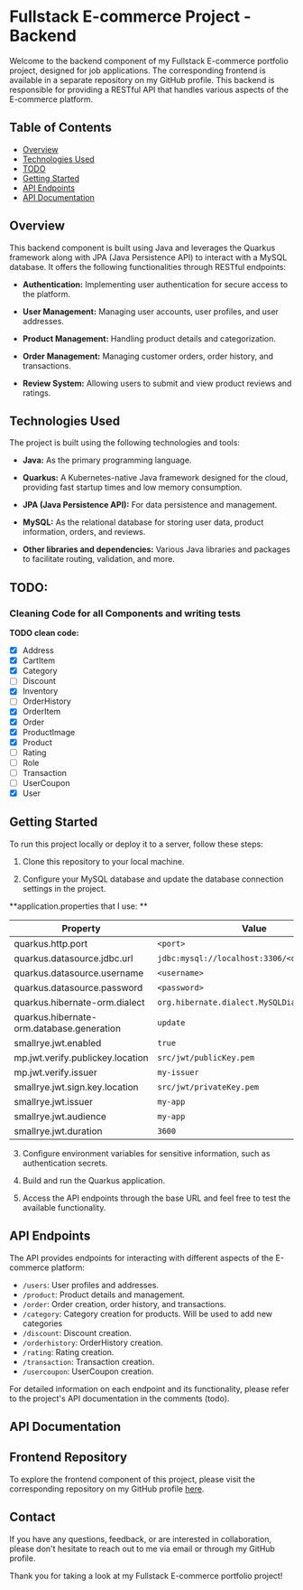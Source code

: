 # Fullstack E-commerce Project - Backend

Welcome to the backend component of my Fullstack E-commerce portfolio project, designed for job applications. The corresponding frontend is available in a separate repository on my GitHub profile. This backend is responsible for providing a RESTful API that handles various aspects of the E-commerce platform.

## Table of Contents
- [Overview](#project-description)
- [Technologies Used](#features)
- [TODO](#project-status)
- [Getting Started](#getting-started)
- [API Endpoints](#api-endpoints)
- [API Documentation](#api-documentation)

## Overview

This backend component is built using Java and leverages the Quarkus framework along with JPA (Java Persistence API) to interact with a MySQL database. It offers the following functionalities through RESTful endpoints:

- **Authentication:** Implementing user authentication for secure access to the platform.

- **User Management:** Managing user accounts, user profiles, and user addresses.

- **Product Management:** Handling product details and categorization.

- **Order Management:** Managing customer orders, order history, and transactions.

- **Review System:** Allowing users to submit and view product reviews and ratings.

## Technologies Used

The project is built using the following technologies and tools:

- **Java:** As the primary programming language.

- **Quarkus:** A Kubernetes-native Java framework designed for the cloud, providing fast startup times and low memory consumption.

- **JPA (Java Persistence API):** For data persistence and management.

- **MySQL:** As the relational database for storing user data, product information, orders, and reviews.

- **Other libraries and dependencies:** Various Java libraries and packages to facilitate routing, validation, and more.
## TODO:  
### Cleaning Code for all Components and writing tests
**TODO clean code:**

- [x] Address
- [x] CartItem
- [x] Category
- [ ] Discount
- [x] Inventory
- [ ] OrderHistory
- [x] OrderItem
- [x] Order
- [x] ProductImage
- [x] Product
- [ ] Rating
- [ ] Role
- [ ] Transaction
- [ ] UserCoupon
- [x] User

## Getting Started

To run this project locally or deploy it to a server, follow these steps:

1. Clone this repository to your local machine.

2. Configure your MySQL database and update the database connection settings in the project.

**application.properties that I use:  **

| Property                                | Value                                       |
|-----------------------------------------|---------------------------------------------|
| quarkus.http.port                       | `<port>`                                    |
| quarkus.datasource.jdbc.url             | `jdbc:mysql://localhost:3306/<databasename>` |
| quarkus.datasource.username              | `<username>`                                |
| quarkus.datasource.password              | `<password>`                                |
| quarkus.hibernate-orm.dialect           | `org.hibernate.dialect.MySQLDialect`      |
| quarkus.hibernate-orm.database.generation| `update`                                    |
| smallrye.jwt.enabled                    | `true`                                      |
| mp.jwt.verify.publickey.location         | `src/jwt/publicKey.pem`                     |
| mp.jwt.verify.issuer                    | `my-issuer`                                 |
| smallrye.jwt.sign.key.location           | `src/jwt/privateKey.pem`                    |
| smallrye.jwt.issuer                     | `my-app`                                   |
| smallrye.jwt.audience                   | `my-app`                                   |
| smallrye.jwt.duration                   | `3600`                                      |


3. Configure environment variables for sensitive information, such as authentication secrets.

4. Build and run the Quarkus application.

5. Access the API endpoints through the base URL and feel free to test the available functionality.

## API Endpoints

The API provides endpoints for interacting with different aspects of the E-commerce platform:

- `/users`: User profiles and addresses.
- `/product`: Product details and management.
- `/order`: Order creation, order history, and transactions.
- `/category`: Category creation for products. Will be used to add new categories
- `/discount`: Discount creation.
- `/orderhistory`: OrderHistory creation.
- `/rating`: Rating creation.
- `/transaction`: Transaction creation.
- `/usercoupon`: UserCoupon creation.

For detailed information on each endpoint and its functionality, please refer to the project's API documentation in the comments (todo).

## API Documentation

## Frontend Repository

To explore the frontend component of this project, please visit the corresponding repository on my GitHub profile [here](link-to-frontend-repo).

## Contact

If you have any questions, feedback, or are interested in collaboration, please don't hesitate to reach out to me via email or through my GitHub profile.

Thank you for taking a look at my Fullstack E-commerce portfolio project!

